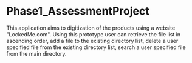# Phase1_AssessmentProject

This application aims to digitization of the products using a website "LockedMe.com". Using this prototype user can retrieve the file list in ascending order, 
add a file to the existing directory list, delete a user specified file from the existing directory list, search a user specified file from the main directory.
